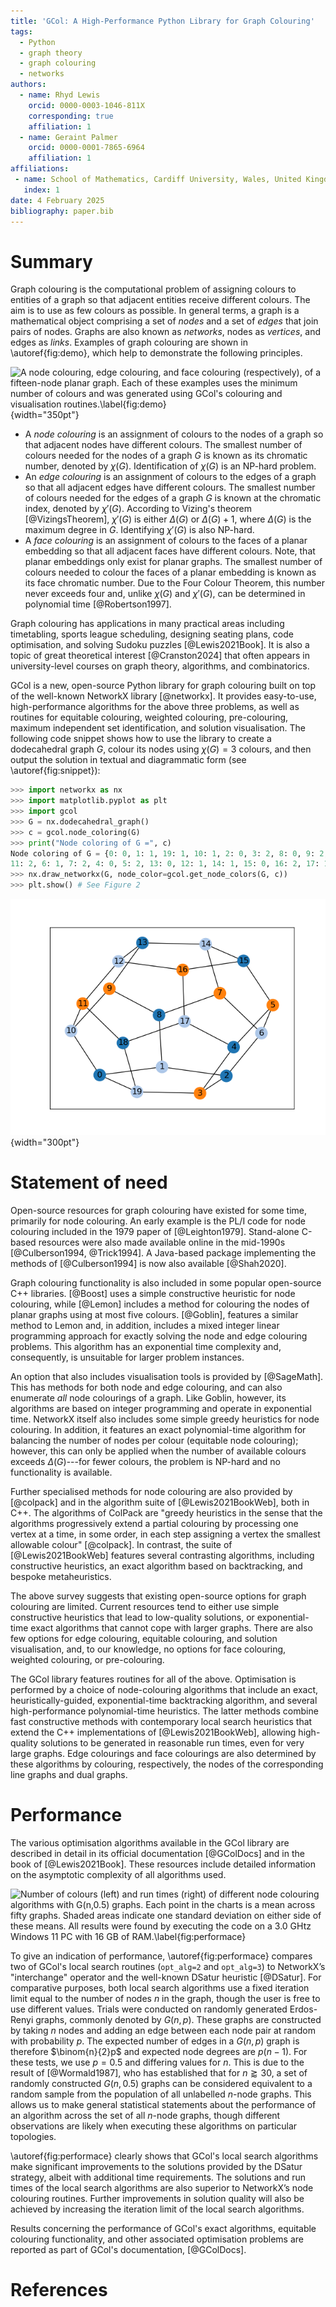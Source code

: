 ```yaml
---
title: 'GCol: A High-Performance Python Library for Graph Colouring'
tags:
  - Python
  - graph theory
  - graph colouring
  - networks
authors:
  - name: Rhyd Lewis
    orcid: 0000-0003-1046-811X
    corresponding: true
    affiliation: 1
  - name: Geraint Palmer
    orcid: 0000-0001-7865-6964
    affiliation: 1
affiliations:
 - name: School of Mathematics, Cardiff University, Wales, United Kingdom
   index: 1
date: 4 February 2025
bibliography: paper.bib
---
```


# Summary

Graph colouring is the computational problem of assigning colours to entities of
a graph so that adjacent entities receive different colours. The aim is to use
as few colours as possible. In general terms, a graph is a mathematical object
comprising a set of *nodes* and a set of *edges* that join pairs of nodes.
Graphs are also known as *networks*, nodes as *vertices*, and edges as *links*.
Examples of graph colouring are shown in \autoref{fig:demo}, which help to demonstrate the following principles.

![A node colouring, edge colouring, and face colouring (respectively), of a
fifteen-node planar graph. Each of these examples uses the minimum number of
colours and was generated using GCol's colouring and visualisation
routines.\label{fig:demo}](output_00_01_02_combined.png){width="350pt"}

- A *node colouring* is an assignment of colours to the nodes of a graph so that
  adjacent nodes have different colours. The smallest number of colours
  needed for the nodes of a graph $G$ is known as its chromatic number, denoted
  by $\chi(G)$. Identification of $\chi(G)$ is an NP-hard problem.
- An *edge colouring* is an assignment of colours to the edges of a graph so
  that all adjacent edges have different colours. The smallest number of colours
  needed for the edges of a graph $G$ is known at the chromatic index, denoted
  by $\chi'(G)$. According to Vizing's theorem [@VizingsTheorem], $\chi'(G)$ is
  either $\Delta(G)$ or $\Delta(G)+1$, where $\Delta(G)$ is the maximum degree
  in $G$. Identifying $\chi'(G)$ is also NP-hard. 
- A *face colouring* is an assignment of colours to the faces of a planar
  embedding so that all adjacent faces have different colours. Note, that planar
  embeddings only exist for planar graphs. The smallest number of colours needed
  to colour the faces of a planar embedding is known as its face chromatic
  number. Due to the Four Colour Theorem, this number never exceeds four and,
  unlike $\chi(G)$ and $\chi'(G)$, can be determined in polynomial time
  [@Robertson1997].

Graph colouring has applications in many practical areas including timetabling,
sports league scheduling, designing seating plans, code optimisation, and
solving Sudoku puzzles [@Lewis2021Book]. It is also a topic of great theoretical
interest [@Cranston2024] that often appears in university-level courses on graph
theory, algorithms, and combinatorics.
  
GCol is a new, open-source Python library for graph colouring built on top of
the well-known NetworkX library [@networkx]. It provides easy-to-use,
high-performance algorithms for the above three problems, as well as routines
for equitable colouring, weighted colouring, pre-colouring, maximum independent
set identification, and solution visualisation. The following code snippet shows
how to use the library to create a dodecahedral graph $G$, colour its nodes
using $\chi(G) = 3$ colours, and then output the solution in textual and
diagrammatic form (see \autoref{fig:snippet}):

```python
>>> import networkx as nx
>>> import matplotlib.pyplot as plt
>>> import gcol
>>> G = nx.dodecahedral_graph()
>>> c = gcol.node_coloring(G)
>>> print("Node coloring of G =", c)
Node coloring of G = {0: 0, 1: 1, 19: 1, 10: 1, 2: 0, 3: 2, 8: 0, 9: 2, 18: 0,
11: 2, 6: 1, 7: 2, 4: 0, 5: 2, 13: 0, 12: 1, 14: 1, 15: 0, 16: 2, 17: 1}
>>> nx.draw_networkx(G, node_color=gcol.get_node_colors(G, c))
>>> plt.show() # See Figure 2
```

![Output from the code snippet.\label{fig:snippet}](Figure_2.png){width="300pt"}


# Statement of need

Open-source resources for graph colouring have existed for some time, primarily
for node colouring. An early example is the PL/I code for node colouring
included in the 1979 paper of [@Leighton1979]. Stand-alone C-based
resources were also made available online in the mid-1990s
[@Culberson1994, @Trick1994]. A Java-based package implementing the methods of
[@Culberson1994] is now also available [@Shah2020].
  
Graph colouring functionality is also included in some popular open-source C++
libraries. [@Boost] uses a simple constructive heuristic
for node colouring, while [@Lemon] includes a method for
colouring the nodes of planar graphs using at most five colours.
[@Goblin], features a similar method to Lemon and, in addition,
includes a mixed integer linear programming approach for exactly solving the
node and edge colouring problems. This algorithm has an exponential time
complexity and, consequently, is unsuitable for larger problem instances. 
  
An option that also includes visualisation tools is provided by
[@SageMath]. This has methods for both node and edge colouring, and can also
enumerate *all* node colourings of a graph. Like Goblin, however, its algorithms
are based on integer programming and operate in exponential time. NetworkX
itself also includes some simple greedy heuristics for node colouring. In
addition, it features an exact polynomial-time algorithm for balancing the
number of nodes per colour (equitable node colouring); however, this can only be
applied when the number of available colours exceeds $\Delta(G)$---for fewer
colours, the problem is NP-hard and no functionality is available. 
  
Further specialised methods for node colouring are also provided by [@colpack]
and in the algorithm suite of [@Lewis2021BookWeb], both
in C++. The algorithms of ColPack are "greedy heuristics in the sense that the algorithms progressively extend a partial colouring by processing one vertex at
a time, in some order, in each step assigning a vertex the smallest allowable
colour" [@colpack]. In contrast, the suite of [@Lewis2021BookWeb]
features several contrasting algorithms, including constructive heuristics, an
exact algorithm based on backtracking, and bespoke metaheuristics. 
  
The above survey suggests that existing open-source options for graph colouring
are limited. Current resources tend to either use simple constructive heuristics
that lead to low-quality solutions, or exponential-time exact algorithms that
cannot cope with larger graphs. There are also few options for edge colouring,
equitable colouring, and solution visualisation, and, to our knowledge, no
options for face colouring, weighted colouring, or pre-colouring.
  
The GCol library features routines for all of the above. Optimisation is
performed by a choice of node-colouring algorithms that include an exact,
heuristically-guided, exponential-time backtracking algorithm, and several
high-performance polynomial-time heuristics. The latter methods combine fast
constructive methods with contemporary local search heuristics that extend the
C++ implementations of [@Lewis2021BookWeb], allowing high-quality
solutions to be generated in reasonable run times, even for very large graphs.
Edge colourings and face colourings are also determined by these algorithms by
colouring, respectively, the nodes of the corresponding line graphs and dual
graphs. 

# Performance

The various optimisation algorithms available in the GCol library are described
in detail in its official documentation [@GColDocs] and in the book of
[@Lewis2021Book]. These resources include detailed information on the asymptotic
complexity of all algorithms used.

![Number of colours (left) and run times (right) of different node colouring
algorithms with $G(n,0.5)$ graphs. Each point in the charts is a mean across
fifty graphs. Shaded areas indicate one standard deviation on either side of
these means. All results were found by executing the code on a 3.0 GHtz Windows
11 PC with 16 GB of RAM.\label{fig:performace}](output_30_31_combined)

To give an indication of performance, \autoref{fig:performace} compares two of
GCol's local search routines (`opt_alg=2` and `opt_alg=3`) to NetworkX’s
"interchange" operator and the well-known DSatur heuristic [@DSatur]. For
comparative purposes, both local search algorithms use a fixed iteration limit
equal to the number of nodes $n$ in the graph, though the user is free to use
different values. Trials were conducted on randomly generated Erdos-Renyi
graphs, commonly denoted by $G(n,p)$. These graphs are constructed by taking $n$
nodes and adding an edge between each node pair at random with probability $p$.
The expected number of edges in a $G(n,p)$ graph is therefore $\binom{n}{2}p$
and expected node degrees are $p(n-1)$. For these tests, we use $p=0.5$ and
differing values for $n$. This is due to the result of [@Wormald1987],
who has established that for $n\gtrapprox 30$, a set of randomly constructed
$G(n,0.5)$ graphs can be considered equivalent to a random sample from the
population of all unlabelled $n$-node graphs. This allows us to make general
statistical statements about the performance of an algorithm across the set of
all $n$-node graphs, though different observations are likely when executing
these algorithms on particular topologies.
  
\autoref{fig:performace} clearly shows that GCol's local search algorithms make
significant improvements to the solutions provided by the DSatur strategy,
albeit with additional time requirements. The solutions and run times of the
local search algorithms are also superior to NetworkX’s node colouring routines.
Further improvements in solution quality will also be achieved by increasing the
iteration limit of the local search algorithms. 
  
Results concerning the performance of GCol's exact algorithms, equitable
colouring functionality, and other associated optimisation problems are reported
as part of GCol's documentation, [@GColDocs].

# References
